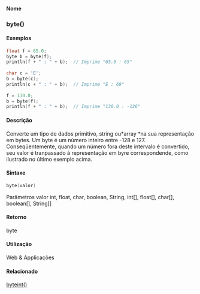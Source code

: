 
#### Nome
### byte()

#### Exemplos

```pde
float f = 65.0; 
byte b = byte(f); 
println(f + " : " + b);  // Imprime "65.0 : 65" 
 
char c = 'E'; 
b = byte(c); 
println(c + " : " + b);  // Imprime "E : 69" 
 
f = 130.0; 
b = byte(f); 
println(f + " : " + b);  // Imprime "130.0 : -126" 

```

#### Descrição

Converte um tipo de dados primitivo, string ou*array *na
sua representação em bytes. Um byte é um
número inteiro entre -128 e 127. Conseqüentemente, quando
um número fora deste intervalo é convertido, seu valor
é tranpassado à representação em byre
correspondende, como ilustrado no último exemplo acima.

#### Sintaxe
```pde
byte(valor)

```
Parâmetros
valor
int, float, char, boolean, String, int[], float[], char[], boolean[], String[]

#### Retorno

	
byte

#### Utilização

	
Web & Applicações

#### Relacionado
[byte](byte)[int()](int_)
